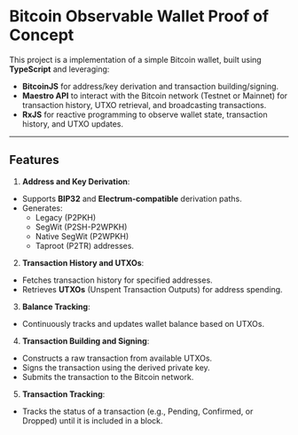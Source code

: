 # **Bitcoin Observable Wallet Proof of Concept**

This project is a implementation of a simple Bitcoin wallet, built using **TypeScript** and leveraging:
- **BitcoinJS** for address/key derivation and transaction building/signing.
- **Maestro API** to interact with the Bitcoin network (Testnet or Mainnet) for transaction history, UTXO retrieval, and broadcasting transactions.
- **RxJS** for reactive programming to observe wallet state, transaction history, and UTXO updates.

---

## **Features**

1. **Address and Key Derivation**:
  - Supports **BIP32** and **Electrum-compatible** derivation paths.
  - Generates:
    - Legacy (P2PKH)
    - SegWit (P2SH-P2WPKH)
    - Native SegWit (P2WPKH)
    - Taproot (P2TR) addresses.

2. **Transaction History and UTXOs**:
  - Fetches transaction history for specified addresses.
  - Retrieves **UTXOs** (Unspent Transaction Outputs) for address spending.

3. **Balance Tracking**:
  - Continuously tracks and updates wallet balance based on UTXOs.

4. **Transaction Building and Signing**:
  - Constructs a raw transaction from available UTXOs.
  - Signs the transaction using the derived private key.
  - Submits the transaction to the Bitcoin network.

5. **Transaction Tracking**:
  - Tracks the status of a transaction (e.g., Pending, Confirmed, or Dropped) until it is included in a block.
